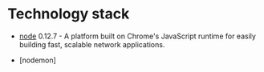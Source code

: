 # Technology stack

- [node](https://nodejs.org/) 0.12.7 - A platform built on Chrome's JavaScript runtime for easily building fast, scalable network applications.


- [nodemon]